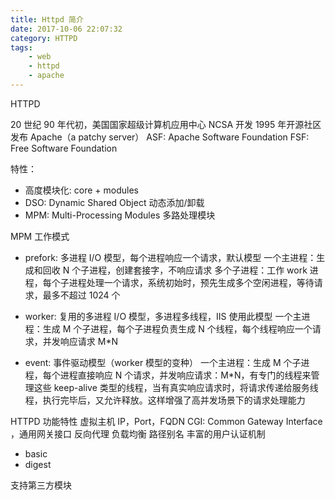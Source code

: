 ```yaml
---
title: Httpd 简介
date: 2017-10-06 22:07:32
category: HTTPD
tags:
	- web
	- httpd
	- apache
---
```


HTTPD

20 世纪 90 年代初，美国国家超级计算机应用中心 NCSA  开发
1995 年开源社区发布 Apache（a patchy server）
ASF: Apache Software Foundation
FSF: Free Software Foundation

特性：

- 高度模块化: core + modules
- DSO: Dynamic Shared Object 动态添加/卸载
- MPM: Multi-Processing Modules 多路处理模块


MPM 工作模式

- prefork: 多进程 I/O 模型，每个进程响应一个请求，默认模型
  一个主进程：生成和回收 N 个子进程，创建套接字，不响应请求
  多个子进程：工作 work 进程，每个子进程处理一个请求，系统初始时，预先生成多个空闲进程，等待请求，最多不超过 1024 个

- worker: 复用的多进程 I/O 模型，多进程多线程，IIS 使用此模型
  一个主进程：生成 M 个子进程，每个子进程负责生成 N 个线程，每个线程响应一个请求，并发响应请求 M*N

- event: 事件驱动模型（worker 模型的变种）
  一个主进程：生成 M 个子进程，每个进程直接响应 N 个请求，并发响应请求：M*N，有专门的线程来管理这些 keep-alive 类型的线程，当有真实响应请求时，将请求传递给服务线程，执行完毕后，又允许释放。这样增强了高并发场景下的请求处理能力

HTTPD 功能特性
虚拟主机
IP，Port，FQDN
CGI: Common Gateway Interface ，通用网关接口
反向代理
负载均衡
路径别名
丰富的用户认证机制
* basic
* digest

支持第三方模块



